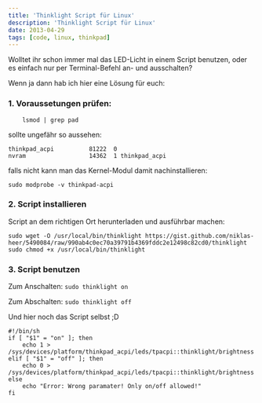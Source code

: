 ```yaml
---
title: 'Thinklight Script für Linux'
description: 'Thinklight Script für Linux'
date: 2013-04-29
tags: [code, linux, thinkpad]
---
```


Wolltet ihr schon immer mal das LED-Licht in einem Script benutzen, oder es einfach nur per Terminal-Befehl an- und ausschalten?

Wenn ja dann hab ich hier eine Lösung für euch:

### 1. Voraussetungen prüfen:

```
    lsmod | grep pad
```

sollte ungefähr so aussehen:


```
thinkpad_acpi          81222  0 
nvram                  14362  1 thinkpad_acpi
```

falls nicht kann man das Kernel-Modul damit nachinstallieren:

```
sudo modprobe -v thinkpad-acpi
```

### 2. Script installieren

Script an dem richtigen Ort herunterladen und ausführbar machen:

```
sudo wget -O /usr/local/bin/thinklight https://gist.github.com/niklas-heer/5490084/raw/990ab4c0ec70a39791b4369fddc2e12498c82cd0/thinklight
sudo chmod +x /usr/local/bin/thinklight
```

### 3. Script benutzen

Zum Anschalten:
`sudo thinklight on`

Zum Abschalten:
`sudo thinklight off`

Und hier noch das Script selbst ;D

```
#!/bin/sh
if [ "$1" = "on" ]; then
    echo 1 > /sys/devices/platform/thinkpad_acpi/leds/tpacpi::thinklight/brightness 
elif [ "$1" = "off" ]; then
    echo 0 > /sys/devices/platform/thinkpad_acpi/leds/tpacpi::thinklight/brightness 
else
    echo "Error: Wrong paramater! Only on/off allowed!"
fi
```

